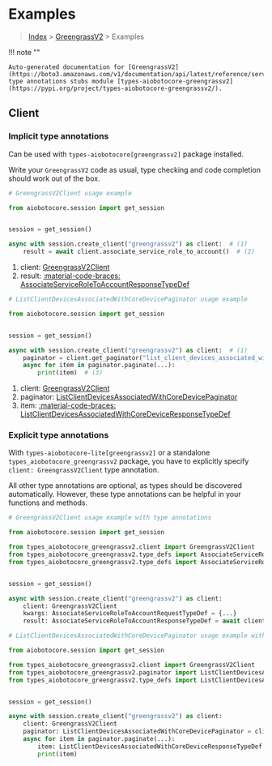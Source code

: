 # Examples

> [Index](../README.md) > [GreengrassV2](./README.md) > Examples

!!! note ""

    Auto-generated documentation for [GreengrassV2](https://boto3.amazonaws.com/v1/documentation/api/latest/reference/services/greengrassv2.html#greengrassv2)
    type annotations stubs module [types-aiobotocore-greengrassv2](https://pypi.org/project/types-aiobotocore-greengrassv2/).

## Client

### Implicit type annotations

Can be used with `types-aiobotocore[greengrassv2]` package installed.

Write your `GreengrassV2` code as usual,
type checking and code completion should work out of the box.



```python
# GreengrassV2Client usage example

from aiobotocore.session import get_session


session = get_session()

async with session.create_client("greengrassv2") as client:  # (1)
    result = await client.associate_service_role_to_account()  # (2)
```

1. client: [GreengrassV2Client](./client.md)
2. result: [:material-code-braces: AssociateServiceRoleToAccountResponseTypeDef](./type_defs.md#associateserviceroletoaccountresponsetypedef) 



```python
# ListClientDevicesAssociatedWithCoreDevicePaginator usage example

from aiobotocore.session import get_session


session = get_session()

async with session.create_client("greengrassv2") as client:  # (1)
    paginator = client.get_paginator("list_client_devices_associated_with_core_device")  # (2)
    async for item in paginator.paginate(...):
        print(item)  # (3)
```

1. client: [GreengrassV2Client](./client.md)
2. paginator: [ListClientDevicesAssociatedWithCoreDevicePaginator](./paginators.md#listclientdevicesassociatedwithcoredevicepaginator)
3. item: [:material-code-braces: ListClientDevicesAssociatedWithCoreDeviceResponseTypeDef](./type_defs.md#listclientdevicesassociatedwithcoredeviceresponsetypedef) 




### Explicit type annotations

With `types-aiobotocore-lite[greengrassv2]`
or a standalone `types_aiobotocore_greengrassv2` package, you have to explicitly specify
`client: GreengrassV2Client` type annotation.

All other type annotations are optional, as types should be discovered automatically.
However, these type annotations can be helpful in your functions and methods.


```python
# GreengrassV2Client usage example with type annotations

from aiobotocore.session import get_session

from types_aiobotocore_greengrassv2.client import GreengrassV2Client
from types_aiobotocore_greengrassv2.type_defs import AssociateServiceRoleToAccountResponseTypeDef
from types_aiobotocore_greengrassv2.type_defs import AssociateServiceRoleToAccountRequestTypeDef


session = get_session()

async with session.create_client("greengrassv2") as client:
    client: GreengrassV2Client
    kwargs: AssociateServiceRoleToAccountRequestTypeDef = {...}
    result: AssociateServiceRoleToAccountResponseTypeDef = await client.associate_service_role_to_account(**kwargs)
```



```python
# ListClientDevicesAssociatedWithCoreDevicePaginator usage example with type annotations

from aiobotocore.session import get_session

from types_aiobotocore_greengrassv2.client import GreengrassV2Client
from types_aiobotocore_greengrassv2.paginator import ListClientDevicesAssociatedWithCoreDevicePaginator
from types_aiobotocore_greengrassv2.type_defs import ListClientDevicesAssociatedWithCoreDeviceResponseTypeDef


session = get_session()

async with session.create_client("greengrassv2") as client:
    client: GreengrassV2Client
    paginator: ListClientDevicesAssociatedWithCoreDevicePaginator = client.get_paginator("list_client_devices_associated_with_core_device")
    async for item in paginator.paginate(...):
        item: ListClientDevicesAssociatedWithCoreDeviceResponseTypeDef
        print(item)
```


